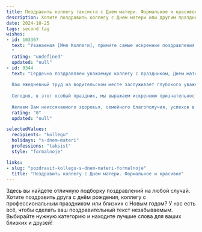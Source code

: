 ```yaml
---
title: Поздравить коллегу таксиста с Днем матери. Формальное и красивое
description: Хотите поздравить коллегу с Днем матери или другим праздником? Наш ИИ создаст незабываемое поздравление, а вы обязательно выделитесь среди других.  
date: 2024-10-25
tags: second tag
wishes:
- id: 103367
  text: "Уважаемая [Имя Коллеги], примите самые искренние поздравления с Днём матери! Желаю Вам крепкого здоровья, семейного благополучия, радости и тепла, которые окружают Вас в этот замечательный день. Пусть Ваша работа таксиста никогда не мешает Вам быть рядом с самыми дорогими людьми, а Ваше сердце всегда будет наполнено любовью и заботой.
  "
  rating: "undefined"
  updated: "null"
- id: 9344
  text: "Сердечно поздравляем уважаемую коллегу с праздником, Днем матери!
  
  Ваш ежедневный труд на водительском месте заслуживает глубокого уважения. Вы мастерски лавируете среди машин и заботитесь о комфорте пассажиров.
  
  Сегодня, в этот особый праздник, мы выражаем искреннюю признательность женщинам, материнское сердце которых вмещает столько любви, терпения и самопожертвования. Благодарим Вас за то, что Вы являетесь одновременно и образцовой матерью, и ответственным профессионалом.
  
  Желаем Вам неиссякаемого здоровья, семейного благополучия, успехов в профессиональной деятельности и как можно больше приятных моментов, проведенных рядом с Вашими дорогими детьми."
  rating: "0"
  updated: "null"

selectedValues:
  recipients: "kollegu"
  holidays: "s-dnem-materi"
  professions: "taksist"
  style: "formalnoje"

links:
- slug: "pozdravit-kollegu-s-dnem-materi-formalnoje"
  title: "Поздравить коллегу с Днем матери. Формальное и красивое"
---
```


Здесь вы найдете отличную подборку поздравлений на любой случай. 
Хотите поздравить друга с днём рождения, коллегу с профессиональным праздником или близких с Новым годом? У нас есть всё, чтобы сделать ваш поздравительный текст незабываемым. Выбирайте нужную категорию и находите лучшие слова для ваших близких и друзей!
